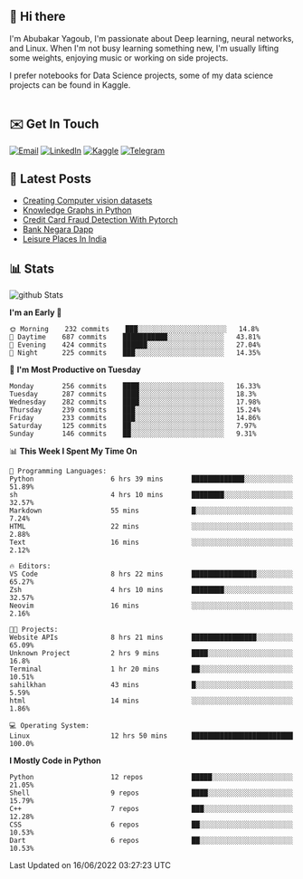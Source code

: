 ## 👋 Hi there

I'm Abubakar Yagoub, I'm passionate about Deep learning, neural networks, and
Linux. When I'm not busy learning something new, I'm usually lifting some
weights, enjoying music or working on side projects.

I prefer notebooks for Data Science projects, some of my data science projects
can be found in Kaggle. <br> <br>

## ✉️ Get In Touch

[![Email](https://img.shields.io/badge/Email-f1f1f1?style=for-the-badge&logo=gmail&logoColor=0f111a)](mailto:hi@blacksuan19.dev)
[![LinkedIn](https://img.shields.io/badge/LinkedIn-0077B5?style=for-the-badge&logo=linkedin&logoColor=white)](https://www.linkedin.com/in/blacksuan19/)
[![Kaggle](https://img.shields.io/badge/Kaggle-5acfff?style=for-the-badge&logo=kaggle&logoColor=white)](http://kaggle.com/abubakaryagob/)
[![Telegram](https://img.shields.io/badge/Telegram-2CA5E0?style=for-the-badge&logo=telegram&logoColor=white)](https://t.me/blacksuan19)

## 📩 Latest Posts

<!-- BLOG-POST-LIST:START -->
- [Creating Computer vision datasets](http://blacksuan19.dev/blog/creating-datasets/)
- [Knowledge Graphs in Python](http://blacksuan19.dev/projects/Knowledge_Graphs/)
- [Credit Card Fraud Detection With Pytorch](http://blacksuan19.dev/projects/credit-card-fraud-detection-with-pytorch/)
- [Bank Negara Dapp](http://blacksuan19.dev/projects/bank-negara/)
- [Leisure Places In India](http://blacksuan19.dev/projects/leisure-places-in-india/)
<!-- BLOG-POST-LIST:END -->

## 📊 Stats

![github Stats](https://github-readme-stats.vercel.app/api?username=blacksuan19&theme=github_dark&show_icons=true&count_private=true&custom_title=Github%20Stats&hide_border=true)

<!--START_SECTION:waka-->
**I'm an Early 🐤** 

```text
🌞 Morning    232 commits    ███░░░░░░░░░░░░░░░░░░░░░░   14.8% 
🌆 Daytime    687 commits    ███████████░░░░░░░░░░░░░░   43.81% 
🌃 Evening    424 commits    ██████░░░░░░░░░░░░░░░░░░░   27.04% 
🌙 Night      225 commits    ███░░░░░░░░░░░░░░░░░░░░░░   14.35%

```
📅 **I'm Most Productive on Tuesday** 

```text
Monday       256 commits    ████░░░░░░░░░░░░░░░░░░░░░   16.33% 
Tuesday      287 commits    ████░░░░░░░░░░░░░░░░░░░░░   18.3% 
Wednesday    282 commits    ████░░░░░░░░░░░░░░░░░░░░░   17.98% 
Thursday     239 commits    ███░░░░░░░░░░░░░░░░░░░░░░   15.24% 
Friday       233 commits    ███░░░░░░░░░░░░░░░░░░░░░░   14.86% 
Saturday     125 commits    ██░░░░░░░░░░░░░░░░░░░░░░░   7.97% 
Sunday       146 commits    ██░░░░░░░░░░░░░░░░░░░░░░░   9.31%

```


📊 **This Week I Spent My Time On** 

```text
💬 Programming Languages: 
Python                   6 hrs 39 mins       █████████████░░░░░░░░░░░░   51.89% 
sh                       4 hrs 10 mins       ████████░░░░░░░░░░░░░░░░░   32.57% 
Markdown                 55 mins             █░░░░░░░░░░░░░░░░░░░░░░░░   7.24% 
HTML                     22 mins             ░░░░░░░░░░░░░░░░░░░░░░░░░   2.88% 
Text                     16 mins             ░░░░░░░░░░░░░░░░░░░░░░░░░   2.12%

🔥 Editors: 
VS Code                  8 hrs 22 mins       ████████████████░░░░░░░░░   65.27% 
Zsh                      4 hrs 10 mins       ████████░░░░░░░░░░░░░░░░░   32.57% 
Neovim                   16 mins             ░░░░░░░░░░░░░░░░░░░░░░░░░   2.16%

🐱‍💻 Projects: 
Website APIs             8 hrs 21 mins       ████████████████░░░░░░░░░   65.09% 
Unknown Project          2 hrs 9 mins        ████░░░░░░░░░░░░░░░░░░░░░   16.8% 
Terminal                 1 hr 20 mins        ██░░░░░░░░░░░░░░░░░░░░░░░   10.51% 
sahilkhan                43 mins             █░░░░░░░░░░░░░░░░░░░░░░░░   5.59% 
html                     14 mins             ░░░░░░░░░░░░░░░░░░░░░░░░░   1.86%

💻 Operating System: 
Linux                    12 hrs 50 mins      █████████████████████████   100.0%

```

**I Mostly Code in Python** 

```text
Python                   12 repos            █████░░░░░░░░░░░░░░░░░░░░   21.05% 
Shell                    9 repos             ████░░░░░░░░░░░░░░░░░░░░░   15.79% 
C++                      7 repos             ███░░░░░░░░░░░░░░░░░░░░░░   12.28% 
CSS                      6 repos             ██░░░░░░░░░░░░░░░░░░░░░░░   10.53% 
Dart                     6 repos             ██░░░░░░░░░░░░░░░░░░░░░░░   10.53%

```



 Last Updated on 16/06/2022 03:27:23 UTC
<!--END_SECTION:waka-->
